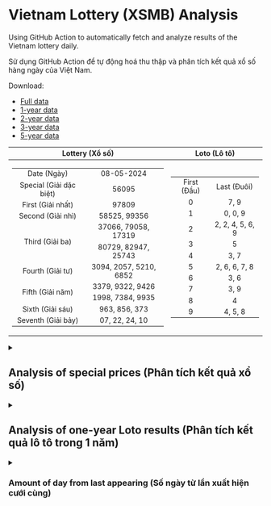 # Vietnam Lottery (XSMB) Analysis

Using GitHub Action to automatically fetch and analyze results of the Vietnam lottery daily.

Sử dụng GitHub Action để tự động hoá thu thập và phân tích kết quả xổ số hàng ngày của Việt Nam.

Download:

* [Full data](https://raw.githubusercontent.com/khiemdoan/vietnam-lottery-xsmb-analysis/main/results/xsmb.csv)
* [1-year data](https://raw.githubusercontent.com/khiemdoan/vietnam-lottery-xsmb-analysis/main/results/xsmb_1_year.csv)
* [2-year data](https://raw.githubusercontent.com/khiemdoan/vietnam-lottery-xsmb-analysis/main/results/xsmb_2_year.csv)
* [3-year data](https://raw.githubusercontent.com/khiemdoan/vietnam-lottery-xsmb-analysis/main/results/xsmb_3_year.csv)
* [5-year data](https://raw.githubusercontent.com/khiemdoan/vietnam-lottery-xsmb-analysis/main/results/xsmb_5_year.csv)

| Lottery (Xổ số) | Loto (Lô tô) |
| :------------: | :----------: |
| <table><tr><td>Date (Ngày)</td><td>08-05-2024</td></tr><tr><td>Special (Giải dặc biệt)</td><td>56095</td></tr><tr><td>First (Giải nhất)</td><td>97809</td></tr><tr><td>Second (Giải nhì)</td><td>58525, 99356</td></tr><tr><td rowspan="2">Third (Giải ba)</td><td>37066, 79058, 17319</td></tr><tr><td>80729, 82947, 25743</td></tr><tr><td>Fourth (Giải tư)</td><td>3094, 2057, 5210, 6852</td></tr><tr><td rowspan="2">Fifth (Giải năm)</td><td>3379, 9322, 9426</td></tr><tr><td>1998, 7384, 9935</td></tr><tr><td>Sixth (Giải sáu)</td><td>963, 856, 373</td></tr><tr><td>Seventh (Giải bảy)</td><td>07, 22, 24, 10</td></tr></table> | <table><tr><td>First (Đầu)</td><td>Last (Đuôi)</td></tr><tr><td>0</td><td>7, 9</td></tr><tr><td>1</td><td>0, 0, 9</td></tr><tr><td>2</td><td>2, 2, 4, 5, 6, 9</td></tr><tr><td>3</td><td>5</td></tr><tr><td>4</td><td>3, 7</td></tr><tr><td>5</td><td>2, 6, 6, 7, 8</td></tr><tr><td>6</td><td>3, 6</td></tr><tr><td>7</td><td>3, 9</td></tr><tr><td>8</td><td>4</td></tr><tr><td>9</td><td>4, 5, 8</td></tr></table> |

<details>
  <summary><h2>Analysis of special prices (Phân tích kết quả xổ số)</h2></summary>
  <h3>Amount of day from last appearing (Số ngày từ lần xuất hiện cuối cùng)</h3>

  ![Delta](images/special_delta.jpg)

  <h3>Top 10 amount of day from last appearing (Top 10 số lâu chưa xuất hiện)</h3>

  ![Delta top 10](images/special_delta_top_10.jpg)
</details>

<details>
  <summary><h2>Analysis of one-year Loto results (Phân tích kết quả lô tô trong 1 năm)</h2></summary>

  Max: 132. Min: 73.

  Mean: 97.74. Standard deviation: 9.83.

  <h3>Detail (Chi tiết)</h3>

  ![Detail](images/heatmap.jpg)

  <h3>Top 10</h3>

  ![Top 10](images/top-10.jpg)

  <h3>Distribution (Phân bổ)</h3>

  ![Distribution](images/distribution.jpg)
</details>

<details>
  <summary><h3>Amount of day from last appearing (Số ngày từ lần xuất hiện cưới cùng)</h2></summary>

  ![Delta](images/delta.jpg)

  <h3>Top 10 amount of day from last appearing (Top 10 số lâu chưa xuất hiện)</h3>

  ![Delta top 10](images/delta_top_10.jpg)
</details>